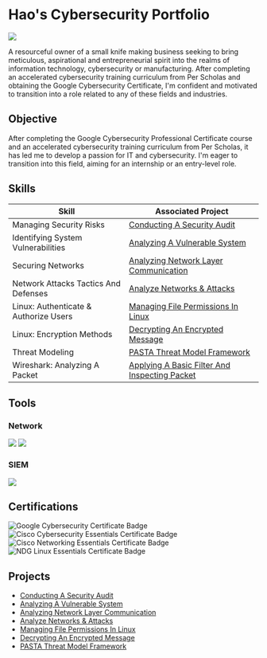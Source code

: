 # Hao's Cybersecurity Portfolio
<a href="https://linkedin.com/in/hao-han-7a7853216"><img src="https://img.shields.io/badge/-LinkedIn-0072b1?&style=for-the-badge&logo=linkedin&logoColor=white" /></a>

A resourceful owner of a small knife making business seeking to bring meticulous, aspirational and entrepreneurial spirit into the realms of information technology, cybersecurity or manufacturing. After completing an accelerated cybersecurity training curriculum from Per Scholas and obtaining the Google Cybersecurity Certificate, I'm confident and motivated to transition into a role related to any of these fields and industries.


## Objective
After completing the Google Cybersecurity Professional Certificate course and an accelerated cybersecurity training curriculum from Per Scholas, it has led me to develop a passion for IT and cybersecurity. I'm eager to transition into this field, aiming for an internship or an entry-level role.

## Skills

| Skill                                         | Associated Project         |
|-----------------------------------------------|----------------------------|
| Managing Security Risks                       | <a href="https://github.com/Edgecension/Conducting-A-Security-Audit/tree/main">Conducting A Security Audit</a>|
| Identifying System Vulnerabilities            | <a href="https://github.com/Edgecension/Analyzing-A-Vulnerable-System/tree/main">Analyzing A Vulnerable System</a>|
| Securing Networks                             | <a href="https://github.com/Edgecension/Analyzing-Network-Layer-Communication/tree/main">Analyzing Network Layer Communication</a>|
| Network Attacks Tactics And Defenses          | <a href="https://github.com/Edgecension/Analyze-Networks-Attacks/tree/main">Analyze Networks & Attacks</a>|
| Linux: Authenticate & Authorize Users         | <a href="https://github.com/Edgecension/Managing-File-Permissions-In-Linux/tree/main">Managing File Permissions In Linux</a>|
| Linux: Encryption Methods                     | <a href="https://github.com/Edgecension/Decrypting-An-Encrypted-Message/tree/main">Decrypting An Encrypted Message</a>|
| Threat Modeling                               | <a href="https://github.com/Edgecension/PASTA-Threat-Model-Framework/tree/main">PASTA Threat Model Framework</a>|
| Wireshark: Analyzing A Packet                 | <a href="https://github.com/Edgecension/Applying-A-Basic-Filter-And-Inspecting-Packet/tree/main">Applying A Basic Filter And Inspecting Packet</a>|



## Tools

### Network
<div>
    <img src="https://img.shields.io/badge/-Wireshark-1679A7?&style=for-the-badge&logo=Wireshark&logoColor=white" />
    <img src="https://img.shields.io/badge/-Suricata-EF3B2D?&style=for-the-badge&logo=Suricata&logoColor=white" />
    
</div>

### SIEM
<div>
    <img src="https://img.shields.io/badge/-Splunk-000000?&style=for-the-badge&logo=Splunk&logoColor=white" />

</div>

## Certifications
<div>
<img src="https://img.shields.io/badge/Google%20Cybersecurity%20Certificate-4285F4?style=for-the-badge&logo=google&logoColor=white" alt="Google Cybersecurity Certificate Badge"/>
<img src="https://img.shields.io/badge/Cisco%20Cybersecurity%20Essentials-1BA0D7?style=for-the-badge&logo=cisco&logoColor=white" alt="Cisco Cybersecurity Essentials Certificate Badge"/>
<img src="https://img.shields.io/badge/Cisco%20Networking%20Essentials-1BA0D7?style=for-the-badge&logo=cisco&logoColor=white" alt="Cisco Networking Essentials Certificate Badge"/>
<img src="https://img.shields.io/badge/NDG%20Linux%20Essentials-333333?style=for-the-badge&logo=linux&logoColor=white" alt="NDG Linux Essentials Certificate Badge"/>

</div>

## Projects
- <a href="https://github.com/Edgecension/Conducting-A-Security-Audit/tree/main">Conducting A Security Audit</a>
- <a href="https://github.com/Edgecension/Analyzing-A-Vulnerable-System/tree/main">Analyzing A Vulnerable System</a>
- <a href="https://github.com/Edgecension/Analyzing-Network-Layer-Communication/tree/main">Analyzing Network Layer Communication</a>
- <a href="https://github.com/Edgecension/Analyze-Networks-Attacks/tree/main">Analyze Networks & Attacks</a>
- <a href="https://github.com/Edgecension/Managing-File-Permissions-In-Linux/tree/main">Managing File Permissions In Linux</a>
- <a href="https://github.com/Edgecension/Decrypting-An-Encrypted-Message/tree/main">Decrypting An Encrypted Message</a>
- <a href="https://github.com/Edgecension/PASTA-Threat-Model-Framework/tree/main">PASTA Threat Model Framework</a>
